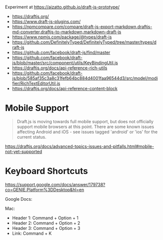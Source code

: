 Experiment at https://aizatto.github.io/draft-js-prototype/

- https://draftjs.org/
- https://www.draft-js-plugins.com/
- https://npmcompare.com/compare/draft-js-export-markdown,draftjs-md-converter,draftjs-to-markdown,markdown-draft-js
- https://www.npmjs.com/package/@types/draft-js
- https://github.com/DefinitelyTyped/DefinitelyTyped/tree/master/types/draft-js
- https://github.com/facebook/draft-js/find/master
- https://github.com/facebook/draft-js/blob/master/src/component/utils/KeyBindingUtil.js
- https://draftjs.org/docs/api-reference-rich-utils
- https://github.com/facebook/draft-js/blob/585af35c3a8c31fefb64bc884d4001faa96544d3/src/model/modifier/RichTextEditorUtil.js
- https://draftjs.org/docs/api-reference-content-block

# Mobile Support

> Draft.js is moving towards full mobile support, but does not officially support mobile browsers at this point. There are some known issues affecting Android and iOS - see issues tagged 'android' or 'ios' for the current status.

https://draftjs.org/docs/advanced-topics-issues-and-pitfalls.html#mobile-not-yet-supported

# Keyboard Shortcuts

https://support.google.com/docs/answer/179738?co=GENIE.Platform%3DDesktop&hl=en

Google Docs:

Mac:

- Header 1: Command + Option + 1
- Header 2: Command + Option + 2
- Header 3: Command + Option + 3
- Link: Command + K
